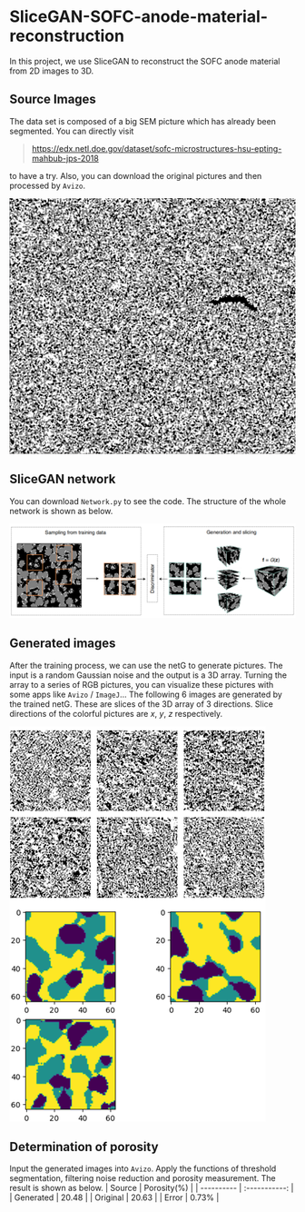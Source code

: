# SliceGAN-SOFC-anode-material-reconstruction
In this project, we use SliceGAN to reconstruct the SOFC anode material from 2D images to 3D.
## Source Images
The data set is composed of a big SEM picture which has already been segmented. You can directly visit 
> https://edx.netl.doe.gov/dataset/sofc-microstructures-hsu-epting-mahbub-jps-2018

to have a try. Also, you can download the original pictures and then processed by `Avizo`.

![image](https://github.com/senopiano/SliceGAN-SOFC-anode-material-reconstruction/blob/main/anode.png)
## SliceGAN network
You can download `Network.py` to see the code. The structure of the whole network is shown as below.

![image](https://github.com/senopiano/SliceGAN-SOFC-anode-material-reconstruction/blob/main/sliceGAN%20structure.png)
## Generated images
After the training process, we can use the netG to generate pictures. The input is a random Gaussian noise and the output is a 3D array. Turning the array to a series of RGB pictures, you can visualize these pictures with some apps like `Avizo` / `ImageJ`...
The following 6 images are generated by the trained netG. These are slices of the 3D array of 3 directions. Slice directions of the colorful pictures are *x*, *y*, *z* respectively.

![image](https://github.com/senopiano/SliceGAN-SOFC-anode-material-reconstruction/blob/main/output.png)
## Determination of porosity
Input the generated images into `Avizo`. Apply the functions of threshold segmentation, filtering noise reduction and porosity measurement. The result is shown as below.
| Source |  Porosity(%) |
| ---------- | :-----------:  |
| Generated | 20.48 |
|  Original | 20.63 |
|   Error   | 0.73% |
